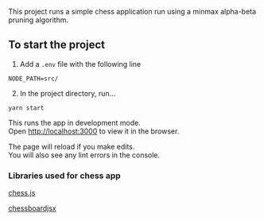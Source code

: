 This project runs a simple chess application run using a minmax alpha-beta pruning algorithm.

## To start the project
1) Add a `.env` file with the following line
```
NODE_PATH=src/
```

2) In the project directory, run...
```
yarn start
```

This runs the app in development mode.<br>
Open [http://localhost:3000](http://localhost:3000) to view it in the browser.

The page will reload if you make edits.<br>
You will also see any lint errors in the console.

### Libraries used for chess app
[chess.js](https://github.com/jhlywa/chess.js/blob/master/README.md)

[chessboardjsx](https://github.com/willb335/chessboardjsx)
